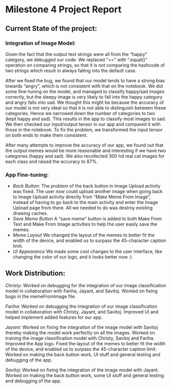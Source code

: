 # Milestone 4 Project Report

## Current State of the project:

### Integration of Image Model:
Given the fact that the output text strings were all from the “happy” category, we debugged our code. We replaced “==” with “.equal()” operation on comparing strings, so that it is not comparing the hashcode of two strings which result in always falling into the default case.

After we fixed the bug, we found that our model tends to have a strong bias towards “angry”, which is not consistent with that on the notebook. We did some fine-tuning on the model, and managed to classify happy/sad images correctly, but the sleepy image is very likely to fall into the happy category and angry falls into sad. We thought this might be because the accuracy of our model is not very ideal so that it is not able to distinguish between these categories. Hence we narrowed down the number of categories to two (kept happy and sad). This results in the app to classify most images to sad. We then checked our input/output tensor in our app and compared it with those in the notebook. To fix the problem, we transformed the input tensor on both ends to make them consistent.

After many attempts to improve the accuracy of our app, we found out that the output memes would be more reasonable and interesting if we have two categories (happy and sad). We also recollected 300 hd real cat images for each class and raised the accuracy to 87%.

### App Fine-tuning:
- *Back Button*:
The problem of the back button in Image Upload activity was fixed. The user now could upload another image when going back to Image Upload activity directly from “Make Meme From Image”, instead of having to go back to the main activity and enter the Image Upload page from there. All we needed to do was destroy existing drawing caches.
- *Save Meme Button*
A “save meme” button is added to both Make From Text and Make From Image activities to help the user easily save the memes.
- *Meme Layout*
We changed the layout of the memes to better fit the width of the device, and enabled us to surpass the 45-character caption limit.
- *UI Appearance*
We made some cool changes to the user interface, like changing the color of our logo,  and it looks better now :)


## Work Distribution:
*Christy*: Worked on debugging for the integration of our image classification model in collaboration with Fariha, Jayant, and Savitoj. Worked on fixing bugs in the memeFromImage file.

*Fariha*: Worked on debugging the integration of our image classification model in collaboration with Christy, Jayant, and Savitoj. Improved UI and helped implement added features for our app.

*Jayant*: Worked on fixing the integration of the image model with Savitoj thereby making the model work perfectly on all the images. Worked on training the image classification model with Christy, Savitoj and Fariha. Improved the App logo. Fixed the layout of the memes to better fit the width of the device, and enabled us to surpass the 45-character caption limit. Worked on making the back button work, UI stuff and general testing and debugging of the app.

*Savitoj*: Worked on fixing the integration of the image model with Jayant. Worked on making the back button work, some UI stuff and general testing and debugging of the app.
